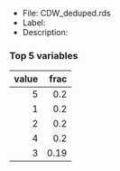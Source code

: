 

* File: CDW_deduped.rds
* Label: 
* Description: 

### Top 5 variables
|   value |   frac |
|--------:|-------:|
|       5 |   0.2  |
|       1 |   0.2  |
|       2 |   0.2  |
|       4 |   0.2  |
|       3 |   0.19 |
        